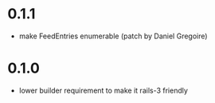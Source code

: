# 0.1.1

- make FeedEntries enumerable (patch by Daniel Gregoire)

# 0.1.0

- lower builder requirement to make it rails-3 friendly
